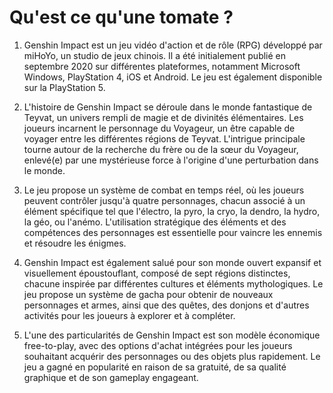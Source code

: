 # Qu'est ce qu'une tomate ?

1. Genshin Impact est un jeu vidéo d'action et de rôle (RPG) développé par miHoYo, un studio de jeux chinois. Il a été initialement publié en septembre 2020 sur différentes plateformes, notamment Microsoft Windows, PlayStation 4, iOS et Android. Le jeu est également disponible sur la PlayStation 5.

2. L'histoire de Genshin Impact se déroule dans le monde fantastique de Teyvat, un univers rempli de magie et de divinités élémentaires. Les joueurs incarnent le personnage du Voyageur, un être capable de voyager entre les différentes régions de Teyvat. L'intrigue principale tourne autour de la recherche du frère ou de la sœur du Voyageur, enlevé(e) par une mystérieuse force à l'origine d'une perturbation dans le monde.

3. Le jeu propose un système de combat en temps réel, où les joueurs peuvent contrôler jusqu'à quatre personnages, chacun associé à un élément spécifique tel que l'électro, la pyro, la cryo, la dendro, la hydro, la géo, ou l'anémo. L'utilisation stratégique des éléments et des compétences des personnages est essentielle pour vaincre les ennemis et résoudre les énigmes.

4. Genshin Impact est également salué pour son monde ouvert expansif et visuellement époustouflant, composé de sept régions distinctes, chacune inspirée par différentes cultures et éléments mythologiques. Le jeu propose un système de gacha pour obtenir de nouveaux personnages et armes, ainsi que des quêtes, des donjons et d'autres activités pour les joueurs à explorer et à compléter.

5. L'une des particularités de Genshin Impact est son modèle économique free-to-play, avec des options d'achat intégrées pour les joueurs souhaitant acquérir des personnages ou des objets plus rapidement. Le jeu a gagné en popularité en raison de sa gratuité, de sa qualité graphique et de son gameplay engageant.